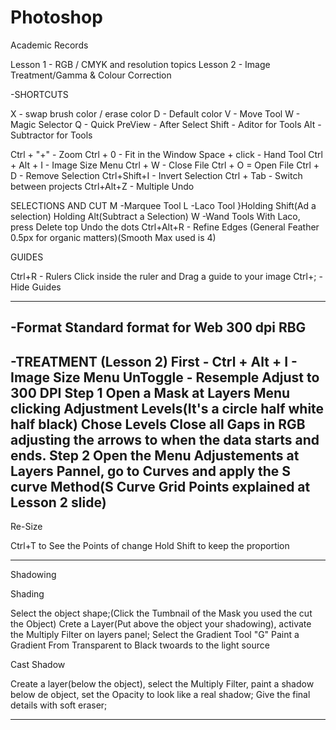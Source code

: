 # Photoshop
Academic Records


Lesson 1 - RGB / CMYK and resolution topics
Lesson 2 - Image Treatment/Gamma & Colour Correction

-SHORTCUTS

X - swap brush color / erase color
D - Default color
V - Move Tool
W - Magic Selector
Q - Quick PreView - After Select
Shift - Aditor for Tools
Alt - Subtractor for Tools

Ctrl + "+" - Zoom
Ctrl + 0 - Fit in the Window
Space + click - Hand Tool
Ctrl + Alt + I - Image Size Menu
Ctrl + W - Close File
Ctrl + O = Open File 
Ctrl + D - Remove Selection
Ctrl+Shift+I - Invert Selection
Ctrl + Tab - Switch between projects
Ctrl+Alt+Z - Multiple Undo


SELECTIONS AND CUT
M -Marquee Tool
L -Laco Tool       }Holding Shift(Ad a selection) Holding Alt(Subtract a Selection)
W -Wand Tools       With Laco, press Delete top Undo the dots
Ctrl+Alt+R - Refine Edges (General Feather 0.5px for organic matters)(Smooth Max used is 4)



GUIDES

Ctrl+R - Rulers
Click inside the ruler and Drag a guide to your image
Ctrl+; - Hide Guides


------------------------------------------------

-Format
Standard format for Web 
300 dpi 
RBG 
--------------------------------------------------------


-TREATMENT
(Lesson 2)
First - Ctrl + Alt + I - Image Size Menu
UnToggle - Resemple
Adjust to 300 DPI
Step 1
Open a Mask at Layers Menu clicking Adjustment Levels(It's a circle half white half black)
Chose Levels
Close all Gaps in RGB adjusting the arrows to when the data starts and ends.
Step 2
Open the Menu Adjustements at Layers Pannel, go to Curves and apply the S curve Method(S Curve Grid Points explained at Lesson 2 slide)
---------------------------------------------------------------------------

Re-Size

Ctrl+T to See the Points of change
Hold Shift to keep the proportion

------------------------------------------------------------------------------

Shadowing

Shading

Select the object shape;(Click the Tumbnail of the Mask you used the cut the Object)
Crete a Layer(Put above the object your shadowing), activate the Multiply Filter on layers panel;
Select the Gradient Tool "G" Paint a Gradient From Transparent to Black twoards to the light source 

Cast Shadow

Create a layer(below the object), select the Multiply Filter, paint a shadow below de object, set the Opacity to look like a real shadow;
Give the final details with soft eraser;

-------------------------------------------------------------------------------------------------------------------------------

